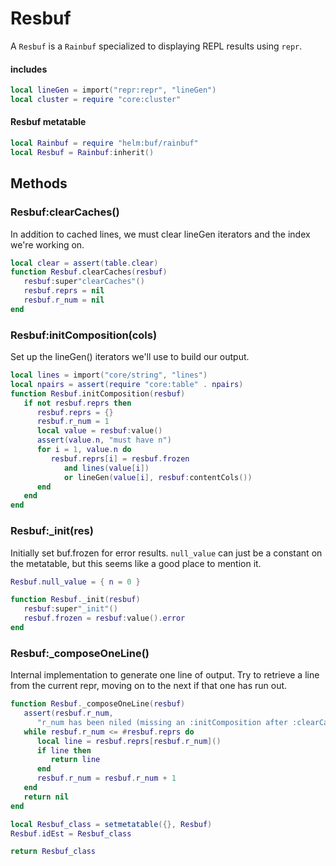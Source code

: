 # Resbuf

A `Resbuf` is a `Rainbuf` specialized to displaying REPL results using `repr`\.


#### includes

```lua
local lineGen = import("repr:repr", "lineGen")
local cluster = require "core:cluster"
```


#### Resbuf metatable

```lua
local Rainbuf = require "helm:buf/rainbuf"
local Resbuf = Rainbuf:inherit()
```


## Methods


### Resbuf:clearCaches\(\)

In addition to cached lines, we must clear lineGen iterators and the
index we're working on\.

```lua
local clear = assert(table.clear)
function Resbuf.clearCaches(resbuf)
   resbuf:super"clearCaches"()
   resbuf.reprs = nil
   resbuf.r_num = nil
end
```


### Resbuf:initComposition\(cols\)

Set up the lineGen\(\) iterators we'll use to build our output\.

```lua
local lines = import("core/string", "lines")
local npairs = assert(require "core:table" . npairs)
function Resbuf.initComposition(resbuf)
   if not resbuf.reprs then
      resbuf.reprs = {}
      resbuf.r_num = 1
      local value = resbuf:value()
      assert(value.n, "must have n")
      for i = 1, value.n do
         resbuf.reprs[i] = resbuf.frozen
            and lines(value[i])
            or lineGen(value[i], resbuf:contentCols())
      end
   end
end
```


### Resbuf:\_init\(res\)

Initially set buf\.frozen for error results\. `null_value` can just be a
constant on the metatable, but this seems like a good place to mention it\.

```lua
Resbuf.null_value = { n = 0 }

function Resbuf._init(resbuf)
   resbuf:super"_init"()
   resbuf.frozen = resbuf:value().error
end
```


### Resbuf:\_composeOneLine\(\)

Internal implementation to generate one line of output\. Try to retrieve a line
from the current repr, moving on to the next if that one has run out\.

```lua
function Resbuf._composeOneLine(resbuf)
   assert(resbuf.r_num,
      "r_num has been niled (missing an :initComposition after :clearCaches?)")
   while resbuf.r_num <= #resbuf.reprs do
      local line = resbuf.reprs[resbuf.r_num]()
      if line then
         return line
      end
      resbuf.r_num = resbuf.r_num + 1
   end
   return nil
end
```


```lua
local Resbuf_class = setmetatable({}, Resbuf)
Resbuf.idEst = Resbuf_class

return Resbuf_class
```
